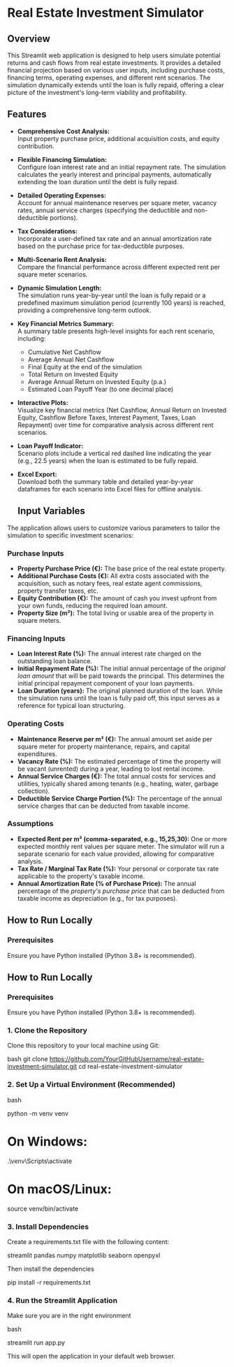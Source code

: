 # Real Estate Investment Simulator

## Overview
This Streamlit web application is designed to help users simulate potential returns and cash flows from real estate investments. It provides a detailed financial projection based on various user inputs, including purchase costs, financing terms, operating expenses, and different rent scenarios. The simulation dynamically extends until the loan is fully repaid, offering a clear picture of the investment's long-term viability and profitability.

## Features

- **Comprehensive Cost Analysis:**  
  Input property purchase price, additional acquisition costs, and equity contribution.

- **Flexible Financing Simulation:**  
  Configure loan interest rate and an initial repayment rate. The simulation calculates the yearly interest and principal payments, automatically extending the loan duration until the debt is fully repaid.

- **Detailed Operating Expenses:**  
  Account for annual maintenance reserves per square meter, vacancy rates, annual service charges (specifying the deductible and non-deductible portions).

- **Tax Considerations:**  
  Incorporate a user-defined tax rate and an annual amortization rate based on the purchase price for tax-deductible purposes.

- **Multi-Scenario Rent Analysis:**  
  Compare the financial performance across different expected rent per square meter scenarios.

- **Dynamic Simulation Length:**  
  The simulation runs year-by-year until the loan is fully repaid or a predefined maximum simulation period (currently 100 years) is reached, providing a comprehensive long-term outlook.

- **Key Financial Metrics Summary:**  
  A summary table presents high-level insights for each rent scenario, including:
  - Cumulative Net Cashflow  
  - Average Annual Net Cashflow  
  - Final Equity at the end of the simulation  
  - Total Return on Invested Equity  
  - Average Annual Return on Invested Equity (p.a.)  
  - Estimated Loan Payoff Year (to one decimal place)

- **Interactive Plots:**  
  Visualize key financial metrics (Net Cashflow, Annual Return on Invested Equity, Cashflow Before Taxes, Interest Payment, Taxes, Loan Repayment) over time for comparative analysis across different rent scenarios.

- **Loan Payoff Indicator:**  
  Scenario plots include a vertical red dashed line indicating the year (e.g., 22.5 years) when the loan is estimated to be fully repaid.

- **Excel Export:**  
  Download both the summary table and detailed year-by-year dataframes for each scenario into Excel files for offline analysis.

  ## Input Variables

The application allows users to customize various parameters to tailor the simulation to specific investment scenarios:

### Purchase Inputs
-   **Property Purchase Price (€):** The base price of the real estate property.
-   **Additional Purchase Costs (€):** All extra costs associated with the acquisition, such as notary fees, real estate agent commissions, property transfer taxes, etc.
-   **Equity Contribution (€):** The amount of cash you invest upfront from your own funds, reducing the required loan amount.
-   **Property Size (m²):** The total living or usable area of the property in square meters.

### Financing Inputs
-   **Loan Interest Rate (%):** The annual interest rate charged on the outstanding loan balance.
-   **Initial Repayment Rate (%):** The initial annual percentage of the *original loan amount* that will be paid towards the principal. This determines the initial principal repayment component of your loan payments.
-   **Loan Duration (years):** The original planned duration of the loan. While the simulation runs until the loan is fully paid off, this input serves as a reference for typical loan structuring.

### Operating Costs
-   **Maintenance Reserve per m² (€):** The annual amount set aside per square meter for property maintenance, repairs, and capital expenditures.
-   **Vacancy Rate (%):** The estimated percentage of time the property will be vacant (unrented) during a year, leading to lost rental income.
-   **Annual Service Charges (€):** The total annual costs for services and utilities, typically shared among tenants (e.g., heating, water, garbage collection).
-   **Deductible Service Charge Portion (%):** The percentage of the annual service charges that can be deducted from taxable income.

### Assumptions
-   **Expected Rent per m² (comma-separated, e.g., 15,25,30):** One or more expected monthly rent values per square meter. The simulator will run a separate scenario for each value provided, allowing for comparative analysis.
-   **Tax Rate / Marginal Tax Rate (%):** Your personal or corporate tax rate applicable to the property's taxable income.
-   **Annual Amortization Rate (% of Purchase Price):** The annual percentage of the *property's purchase price* that can be deducted from taxable income as depreciation (e.g., for tax purposes).

## How to Run Locally

### Prerequisites
Ensure you have Python installed (Python 3.8+ is recommended).

## How to Run Locally

### Prerequisites
Ensure you have Python installed (Python 3.8+ is recommended).

### 1. Clone the Repository
Clone this repository to your local machine using Git:

bash
git clone https://github.com/YourGitHubUsername/real-estate-investment-simulator.git
cd real-estate-investment-simulator

### 2. Set Up a Virtual Environment (Recommended)
bash

python -m venv venv
# On Windows:
.\venv\Scripts\activate
# On macOS/Linux:
source venv/bin/activate

### 3. Install Dependencies

Create a requirements.txt file with the following content:

streamlit
pandas
numpy
matplotlib
seaborn
openpyxl

Then install the dependencies

pip install -r requirements.txt

### 4. Run the Streamlit Application

Make sure you are in the right environment

bash

streamlit run app.py

This will open the application in your default web browser.





